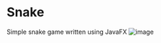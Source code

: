 # Snake
Simple snake game written using JavaFX
![image](https://user-images.githubusercontent.com/41959539/172291251-8691bd0c-8e79-4b99-beff-ddbce3a84d4e.png)
